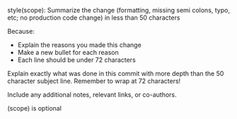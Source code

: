 style(scope): Summarize the change (formatting, missing semi colons, typo, etc; no production code change) in less than 50 characters 

Because:
- Explain the reasons you made this change
- Make a new bullet for each reason
- Each line should be under 72 characters

Explain exactly what was done in this commit with more depth than the
50 character subject line. Remember to wrap at 72 characters!

Include any additional notes, relevant links, or co-authors.

(scope) is optional